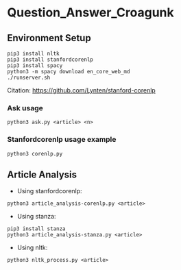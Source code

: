 # Question_Answer_Croagunk

## Environment Setup
```
pip3 install nltk
pip3 install stanfordcorenlp   
pip3 install spacy
python3 -m spacy download en_core_web_md
./runserver.sh
```   

Citation: https://github.com/Lynten/stanford-corenlp

### Ask usage
`python3 ask.py <article> <n>`

### Stanfordcorenlp usage example
`python3 corenlp.py`

## Article Analysis
- Using stanfordcorenlp:
```
python3 article_analysis-corenlp.py <article>
```
- Using stanza: 
```
pip3 install stanza
python3 article_analysis-stanza.py <article>
```
- Using nltk:
```
python3 nltk_process.py <article>
```
